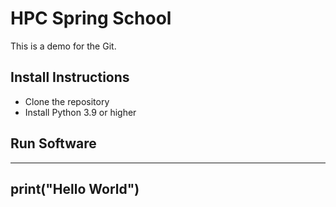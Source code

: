 # HPC Spring School
This is a demo for the Git.

## Install Instructions
 - Clone the repository
 - Install Python 3.9 or higher

## Run Software
--------------------
print("Hello World")
--------------------

